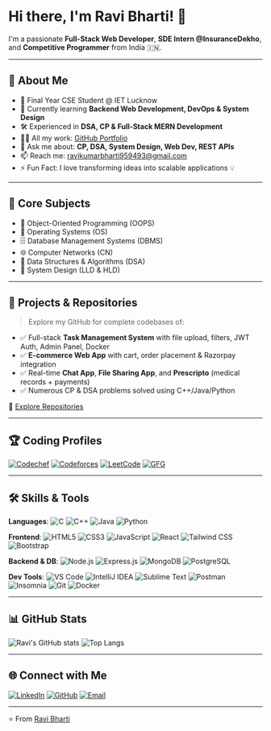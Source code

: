 # Hi there, I'm Ravi Bharti! 👋

I'm a passionate **Full-Stack Web Developer**, **SDE Intern @InsuranceDekho**, and **Competitive Programmer** from India 🇮🇳.

---

## 🚀 About Me

* 🎯 Final Year CSE Student @ IET Lucknow
* 🌱 Currently learning **Backend Web Development, DevOps & System Design**
* 🛠️ Experienced in **DSA, CP & Full-Stack MERN Development**
* 👨‍💻 All my work: [GitHub Portfolio](https://github.com/ravikumar9519)
* 💬 Ask me about: **CP, DSA, System Design, Web Dev, REST APIs**
* 📫 Reach me: [ravikumarbharti959493@gmail.com](mailto:ravikumarbharti959493@gmail.com)
* ⚡ Fun Fact: I love transforming ideas into scalable applications 💡

---

## 🧠 Core Subjects

* 📘 Object-Oriented Programming (OOPS)
* 💾 Operating Systems (OS)
* 🗄️ Database Management Systems (DBMS)
* 🌐 Computer Networks (CN)
* 🧮 Data Structures & Algorithms (DSA)
* 🧠 System Design (LLD & HLD)

---

## 💼 Projects & Repositories

> Explore my GitHub for complete codebases of:

* ✅ Full-stack **Task Management System** with file upload, filters, JWT Auth, Admin Panel, Docker
* ✅ **E-commerce Web App** with cart, order placement & Razorpay integration
* ✅ Real-time **Chat App**, **File Sharing App**, and **Prescripto** (medical records + payments)
* ✅ Numerous CP & DSA problems solved using C++/Java/Python

🔗 [Explore Repositories](https://github.com/ravikumar9519?tab=repositories)

---

## 🏆 Coding Profiles

[![Codechef](https://img.shields.io/badge/Codechef-5⭐️-brightgreen?style=for-the-badge\&logo=codechef)](https://www.codechef.com/users/spider_man_2)
[![Codeforces](https://img.shields.io/badge/Codeforces-Expert-blue?style=for-the-badge\&logo=codeforces)](https://codeforces.com/profile/Ravi_21)
[![LeetCode](https://img.shields.io/badge/LeetCode-Knight-orange?style=for-the-badge\&logo=leetcode)](https://leetcode.com/Ravi_2021)
[![GFG](https://img.shields.io/badge/GeeksforGeeks-DSA%20Fan-brightgreen?style=for-the-badge\&logo=geeksforgeeks)](https://auth.geeksforgeeks.org/user/ravikumarbharti959493)

---

## 🛠️ Skills & Tools

**Languages**:
![C](https://img.shields.io/badge/C-A8B9CC?style=flat\&logo=c\&logoColor=white)
![C++](https://img.shields.io/badge/C++-00599C?style=flat\&logo=cplusplus\&logoColor=white)
![Java](https://img.shields.io/badge/Java-007396?style=flat\&logo=java\&logoColor=white)
![Python](https://img.shields.io/badge/Python-3776AB?style=flat\&logo=python\&logoColor=white)

**Frontend**:
![HTML5](https://img.shields.io/badge/HTML5-E34F26?style=flat\&logo=html5\&logoColor=white)
![CSS3](https://img.shields.io/badge/CSS3-1572B6?style=flat\&logo=css3\&logoColor=white)
![JavaScript](https://img.shields.io/badge/JavaScript-F7DF1E?style=flat\&logo=javascript\&logoColor=black)
![React](https://img.shields.io/badge/React-61DAFB?style=flat\&logo=react\&logoColor=black)
![Tailwind CSS](https://img.shields.io/badge/TailwindCSS-38B2AC?style=flat\&logo=tailwind-css\&logoColor=white)
![Bootstrap](https://img.shields.io/badge/Bootstrap-7952B3?style=flat\&logo=bootstrap\&logoColor=white)

**Backend & DB**:
![Node.js](https://img.shields.io/badge/Node.js-339933?style=flat\&logo=nodedotjs\&logoColor=white)
![Express.js](https://img.shields.io/badge/Express.js-000000?style=flat\&logo=express\&logoColor=white)
![MongoDB](https://img.shields.io/badge/MongoDB-47A248?style=flat\&logo=mongodb\&logoColor=white)
![PostgreSQL](https://img.shields.io/badge/PostgreSQL-336791?style=flat\&logo=postgresql\&logoColor=white)

**Dev Tools**:
![VS Code](https://img.shields.io/badge/VS%20Code-007ACC?style=flat\&logo=visual-studio-code\&logoColor=white)
![IntelliJ IDEA](https://img.shields.io/badge/IntelliJ-000000?style=flat\&logo=intellij-idea\&logoColor=white)
![Sublime Text](https://img.shields.io/badge/Sublime%20Text-FF9800?style=flat\&logo=sublime-text\&logoColor=white)
![Postman](https://img.shields.io/badge/Postman-FF6C37?style=flat\&logo=postman\&logoColor=white)
![Insomnia](https://img.shields.io/badge/Insomnia-4000BF?style=flat\&logo=insomnia\&logoColor=white)
![Git](https://img.shields.io/badge/Git-F05032?style=flat\&logo=git\&logoColor=white)
![Docker](https://img.shields.io/badge/Docker-2496ED?style=flat\&logo=docker\&logoColor=white)

---

## 📊 GitHub Stats

![Ravi's GitHub stats](https://github-readme-stats.vercel.app/api?username=ravikumar9519\&show_icons=true\&theme=tokyonight)
![Top Langs](https://github-readme-stats.vercel.app/api/top-langs/?username=ravikumar9519\&layout=compact\&theme=tokyonight)

---

## 🌐 Connect with Me

[![LinkedIn](https://img.shields.io/badge/LinkedIn-0077B5?style=for-the-badge\&logo=linkedin)](https://www.linkedin.com/in/ravi-bharti-386849254/)
[![GitHub](https://img.shields.io/badge/GitHub-181717?style=for-the-badge\&logo=github)](https://github.com/ravikumar9519)
[![Email](https://img.shields.io/badge/Email-D14836?style=for-the-badge\&logo=gmail\&logoColor=white)](mailto:ravikumarbharti959493@gmail.com)

---

⭐️ From [Ravi Bharti](https://github.com/ravikumar9519)
